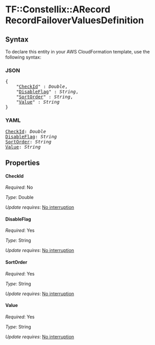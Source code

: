 # TF::Constellix::ARecord RecordFailoverValuesDefinition

## Syntax

To declare this entity in your AWS CloudFormation template, use the following syntax:

### JSON

<pre>
{
    "<a href="#checkid" title="CheckId">CheckId</a>" : <i>Double</i>,
    "<a href="#disableflag" title="DisableFlag">DisableFlag</a>" : <i>String</i>,
    "<a href="#sortorder" title="SortOrder">SortOrder</a>" : <i>String</i>,
    "<a href="#value" title="Value">Value</a>" : <i>String</i>
}
</pre>

### YAML

<pre>
<a href="#checkid" title="CheckId">CheckId</a>: <i>Double</i>
<a href="#disableflag" title="DisableFlag">DisableFlag</a>: <i>String</i>
<a href="#sortorder" title="SortOrder">SortOrder</a>: <i>String</i>
<a href="#value" title="Value">Value</a>: <i>String</i>
</pre>

## Properties

#### CheckId

_Required_: No

_Type_: Double

_Update requires_: [No interruption](https://docs.aws.amazon.com/AWSCloudFormation/latest/UserGuide/using-cfn-updating-stacks-update-behaviors.html#update-no-interrupt)

#### DisableFlag

_Required_: Yes

_Type_: String

_Update requires_: [No interruption](https://docs.aws.amazon.com/AWSCloudFormation/latest/UserGuide/using-cfn-updating-stacks-update-behaviors.html#update-no-interrupt)

#### SortOrder

_Required_: Yes

_Type_: String

_Update requires_: [No interruption](https://docs.aws.amazon.com/AWSCloudFormation/latest/UserGuide/using-cfn-updating-stacks-update-behaviors.html#update-no-interrupt)

#### Value

_Required_: Yes

_Type_: String

_Update requires_: [No interruption](https://docs.aws.amazon.com/AWSCloudFormation/latest/UserGuide/using-cfn-updating-stacks-update-behaviors.html#update-no-interrupt)

